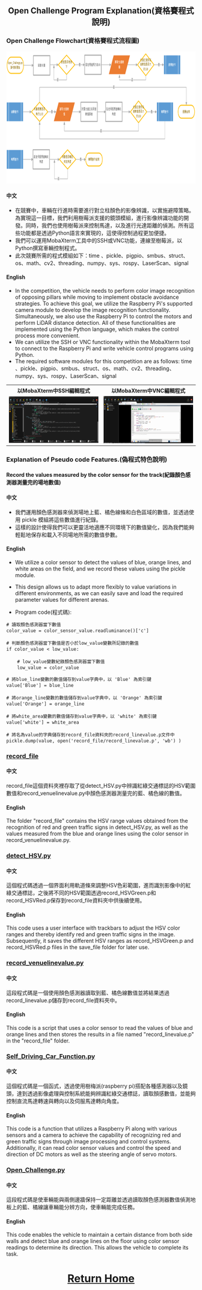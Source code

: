 ## <div align="center">Open Challenge Program Explanation(資格賽程式說明)</div> 

### Open Challenge Flowchart(資格賽程式流程圖)

<img src="./open_challenge_flowchart.png" alt="Open Challenge Flowchart" class="center-image" width=100% height="350" >

#### 中文
- 在競賽中，車輛在行進時需要進行對立柱顏色的影像辨識，以實施避障策略。為實現這一目標，我們利用樹莓派支援的鏡頭模組，進行影像辨識功能的開發。同時，我們也使用樹莓派來控制馬達，以及進行光達距離的偵測。所有這些功能都是透過Python語言來實現的，這使得控制過程更加便捷。  
- 我們可以運用MobaXterm工具中的SSH或VNC功能，連線至樹莓派，以Python撰寫車輛控制程式。 
- 此次競賽所需的程式模組如下：time 、pickle、pigpio、smbus、struct、os、math、cv2、threading、numpy、sys、rospy、LaserScan、signal 

#### English
- In the competition, the vehicle needs to perform color image recognition of opposing pillars while moving to implement obstacle avoidance strategies. To achieve this goal, we utilize the Raspberry Pi's supported camera module to develop the image recognition functionality. Simultaneously, we also use the Raspberry Pi to control the motors and perform LiDAR distance detection. All of these functionalities are implemented using the Python language, which makes the control process more convenient.  
- We can utilize the SSH or VNC functionality within the MobaXterm tool to connect to the Raspberry Pi and write vehicle control programs using Python.  
- The required software modules for this competition are as follows: time 、pickle、pigpio、smbus、struct、os、math、cv2、threading、numpy、sys、rospy、LaserScan、signal 


<div align="center">
<table>
  <tr>
    <th>以MobaXterm中SSH編輯程式</th><th>以MobaXterm中VNC編輯程式</th>
  </tr><tr>
    <td><img src="./ssh_main.png" alt="ssh_main" width="300"></td>
    <td><img src="./vnc_main.png" alt="vnc_main" width="300"></td>
  <tr>
  </tr>
</table>
</div>

### Explanation of Pseudo code Features.(偽程式特色說明)

#### Record the values measured by the color sensor for the track(紀錄顏色感測器測量完的場地數值)

#### 中文
- 我們運用顏色感測器來偵測場地上藍、橘色線條和白色區域的數值，並透過使用 pickle 模組將這些數值進行紀錄。
- 這樣的設計使得我們可以更靈活地適應不同環境下的數值變化，因為我們能夠輕鬆地保存和載入不同場地所需的數值參數。

#### English
- We utilize a color sensor to detect the values of blue, orange lines, and white areas on the field, and we record these values using the pickle module.
- This design allows us to adapt more flexibly to value variations in different environments, as we can easily save and load the required parameter values for different arenas.

- Program code(程式碼):
```
# 讀取顏色感測器當下數值
color_value = color_sensor_value.readluminance()['c']

# 判斷顏色感測器當下數值是否小於low_value變數所記錄的數值
if color_value < low_value:

    # low_value變數紀錄顏色感測器當下數值
    low_value = color_value
```

```
# 將blue_line變數的數值儲存到value字典中，以 'Blue' 為索引鍵
value['Blue'] = blue_line

# 將orange_line變數的數值儲存到value字典中，以 'Orange' 為索引鍵
value['Orange'] = orange_line

# 將white_area變數的數值儲存到value字典中，以 'white' 為索引鍵
value['white'] = white_area

# 將名為value的字典儲存到record_file資料夾的record_linevalue.p文件中
pickle.dump(value, open('record_file/record_linevalue.p', 'wb') ) 
```

### [record_file](./record_file)

#### 中文
record_file這個資料夾裡存取了從detect_HSV.py中辨識紅綠交通標誌的HSV範圍數值和record_venuelinevalue.py中顏色感測器測量完的藍、橘色線的數值。

#### English
The folder "record_file" contains the HSV range values obtained from the recognition of red and green traffic signs in detect_HSV.py, as well as the values measured from the blue and orange lines using the color sensor in record_venuelinevalue.py.

### [detect_HSV.py](./detect_HSV.py)

#### 中文
這個程式碼透過一個界面利用軌道條來調整HSV色彩範圍，進而識別影像中的紅綠交通標誌，之後將不同的HSV範圍透過record_HSVGreen.p和record_HSVRed.p保存到record_file資料夾中供後續使用。

#### English
This code uses a user interface with trackbars to adjust the HSV color ranges and thereby identify red and green traffic signs in the image. Subsequently, it saves the different HSV ranges as record_HSVGreen.p and record_HSVRed.p files in the save_file folder for later use.

### [record_venuelinevalue.py](./record_venuelinevalue.py)

#### 中文
這段程式碼是一個使用顏色感測器讀取到藍、橘色線數值並將結果透過record_linevalue.p儲存到record_file資料夾中。

#### English
This code is a script that uses a color sensor to read the values of blue and orange lines and then stores the results in a file named "record_linevalue.p" in the "record_file" folder.

### [Self_Driving_Car_Function.py](./Self_Driving_Car_Function.py)

#### 中文
這個程式碼是一個函式，透過使用樹梅派(raspberry pi)搭配各種感測器以及鏡頭，達到透過影像處理與控制系統能夠辨識紅綠交通標誌，讀取顏感數值，並能夠控制直流馬達轉速與轉向以及伺服馬達轉向角度。

#### English
This code is a function that utilizes a Raspberry Pi along with various sensors and a camera to achieve the capability of recognizing red and green traffic signs through image processing and control systems. Additionally, it can read color sensor values and control the speed and direction of DC motors as well as the steering angle of servo motors.

### [Open_Challenge.py](./Open_Challenge.py)

#### 中文
這段程式碼是使車輛能與兩側邊牆保持一定距離並透過讀取顏色感測器數值偵測地板上的藍、橘線讓車輛能分辨方向，使車輛能完成任務。

#### English
This code enables the vehicle to maintain a certain distance from both side walls and detect blue and orange lines on the floor using color sensor readings to determine its direction. This allows the vehicle to complete its task.

# <div align="center">[Return Home](../../../)</div>  

